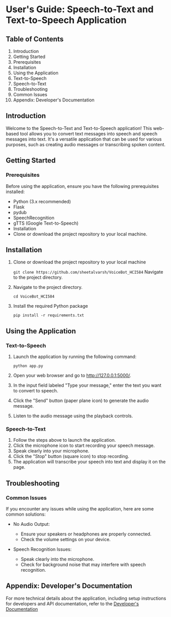 # User's Guide: Speech-to-Text and Text-to-Speech Application

## Table of Contents
1. Introduction
2. Getting Started
3. Prerequisites
4. Installation
5. Using the Application
6. Text-to-Speech
7. Speech-to-Text
8. Troubleshooting
9. Common Issues
10. Appendix: Developer's Documentation

## Introduction
Welcome to the Speech-to-Text and Text-to-Speech application! This web-based tool allows you to convert text messages into speech and speech messages into text. It's a versatile application that can be used for various purposes, such as creating audio messages or transcribing spoken content.

## Getting Started

### Prerequisites

Before using the application, ensure you have the following prerequisites installed:

* Python (3.x recommended)
* Flask
* pydub
* SpeechRecognition
* gTTS (Google Text-to-Speech)
* Installation
* Clone or download the project repository to your local machine.

## Installation

1. Clone or download the project repository to your local machine

    `git clone https://github.com/sheetalvarsh/VoiceBot_HCI584`
    Navigate to the project directory.

2. Navigate to the project directory.

    `cd VoiceBot_HCI584`

3. Install the required Python package

    `pip install -r requirements.txt`

## Using the Application

### Text-to-Speech

1. Launch the application by running the following command:

    `python app.py`

2. Open your web browser and go to http://127.0.0.1:5000/.
3. In the input field labeled "Type your message," enter the text you want to convert to speech.
4. Click the "Send" button (paper plane icon) to generate the audio message.
5. Listen to the audio message using the playback controls.

### Speech-to-Text

1. Follow the steps above to launch the application.
2. Click the microphone icon to start recording your speech message.
3. Speak clearly into your microphone.
4. Click the "Stop" button (square icon) to stop recording.
5. The application will transcribe your speech into text and display it on the page.

## Troubleshooting

### Common Issues

If you encounter any issues while using the application, here are some common solutions:

* No Audio Output:

    - Ensure your speakers or headphones are properly connected.
    - Check the volume settings on your device.

* Speech Recognition Issues:

    - Speak clearly into the microphone.
    - Check for background noise that may interfere with speech recognition.

## Appendix: Developer's Documentation
For more technical details about the application, including setup instructions for developers and API documentation, refer to the [Developer's Documentation](./developers_documentation.md)